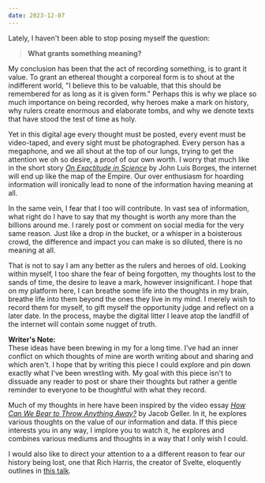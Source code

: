 ```yaml
---
date: 2023-12-07
---
```

Lately, I haven't been able to stop posing myself the question:

> **What grants something meaning?**

My conclusion has been that the act of recording something, is to grant it value. To grant an ethereal thought a corporeal form is to shout at the indifferent world, "I believe this to be valuable, that this should be remembered for as long as it is given form." Perhaps this is why we place so much importance on being recorded, why heroes make a mark on history, why rulers create enormous and elaborate tombs, and why we denote texts that have stood the test of time as holy. 

Yet in this digital age every thought must be posted, every event must be video-taped, and every sight must be photographed. Every person has a megaphone, and we all shout at the top of our lungs, trying to get the attention we oh so desire, a proof of our own worth. I worry that much like in the short story [*On Exactitude in Science*](https://kwarc.info/teaching/TDM/Borges.pdf) by John Luis Borges, the internet will end up like the map of the Empire. Our over enthusiasm for hoarding information will ironically lead to none of the information having meaning at all.

In the same vein, I fear that I too will contribute. In vast sea of information, what right do I have to say that my thought is worth any more than the billions around me. I rarely post or comment on social media for the very same reason. Just like a drop in the bucket, or a whisper in a boisterous crowd, the difference and impact you can make is so diluted, there is no meaning at all.

That is not to say I am any better as the rulers and heroes of old. Looking within myself, I too share the fear of being forgotten, my thoughts lost to the sands of time, the desire to leave a mark, however insignificant. I hope that on my platform here, I can breathe some life into the thoughts in my brain, breathe life into them beyond the ones they live in my mind. I merely wish to record them for myself, to gift myself the opportunity judge and reflect on a later date. In the process, maybe the digital litter I leave atop the landfill of the internet will contain some nugget of truth.

**Writer's Note:** \
These ideas have been brewing in my for a long time. I've had an inner conflict on which thoughts of mine are worth writing about and sharing and which aren't. I hope that by writing this piece I could explore and pin down exactly what I've been wrestling with. My goal with this piece isn't to dissuade any reader to post or share their thoughts but rather a gentle reminder to everyone to be thoughtful with what they record.

Much of my thoughts in here have been inspired by the video essay [*How Can We Bear to Throw Anything Away?*](https://youtu.be/ukJ_UA-JS5o?si=V3ViXqRGkZ5CpMKy)  by Jacob Geller. In it, he explores various thoughts on the value of our information and data. If this piece interests you in any way, I implore you to watch it, he explores and combines various mediums and thoughts in a way that I only wish I could.

I would also like to direct your attention to a a different reason to fear our history being lost, one that Rich Harris, the creator of Svelte, eloquently outlines in [this talk](https://youtu.be/uXCipjbcQfM?si=MCdpUC3RS-_nbiU6&t=407).